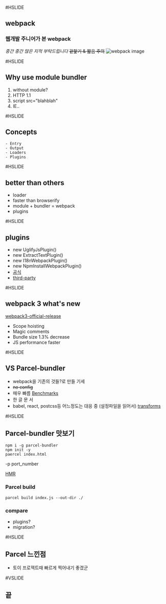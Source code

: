 #HSLIDE
## webpack
### 웹개발 주니어가 본 webpack
*중간 중간 많은 지적 부탁드립니다*
~~겉핥기 & 짧음 주의~~
![webpack image](https://webpack.github.io/assets/what-is-webpack.png)


#HSLIDE
## Why use module bundler
1. without module?
2. HTTP 1.1
3. script src="blahblah"
4. IE..

#HSLIDE
## Concepts
    - Entry
    - Output
    - Loaders
    - Plugins

#HSLIDE
## better than others
 - loader
 - faster than browserify
 - module + bundler = webpack
 - plugins

#HSLIDE
## plugins
 - new UglifyJsPlugin()
 - new ExtractTextPlugin()
 - new I18nWebpackPlugin()
 - new NpmInstallWebpackPlugin()
 - [공식](https://webpack.js.org/plugins/)
 - [third-party](https://github.com/webpack-contrib/awesome-webpack#webpack-plugins)

#HSLIDE
## webpack 3 what's new
[webpack3-official-release](https://medium.com/webpack/webpack-3-official-release-15fd2dd8f07b)
- Scope hoisting
- Magic comments
- Bundle size 1.3% decrease
- JS performance faster


#HSLIDE
## VS Parcel-bundler
- webpack을 기존의 것들?로 만들 기세
- ~~no config~~
- 매우 빠름 [Benchmarks](https://www.npmjs.com/package/parcel-bundler#benchmarks)
- 한 글 문 서
- babel, react, postcss등 어느정도는 대응 중 (설정파일을 읽어서) [transforms](https://parceljs.org/transforms.html)

#HSLIDE
## Parcel-bundler 맛보기
```
npm i -g parcel-bundler
npm init -y
paercel index.html
```
-p port_number

[HMR](https://parceljs.org/hmr.html)

### Parcel build
```
parcel build index.js --out-dir ./
```
### compare
- plugins?
- migration?

#HSLIDE
## Parcel 느낀점
 - 토이 프로젝트때 빠르게 찍어내기 좋겠군

#VSLIDE
## 끝



